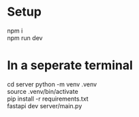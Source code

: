 # Setup

npm i  
npm run dev

# In a seperate terminal

cd server
python -m venv .venv  
source .venv/bin/activate  
pip install -r requirements.txt  
fastapi dev server/main.py
